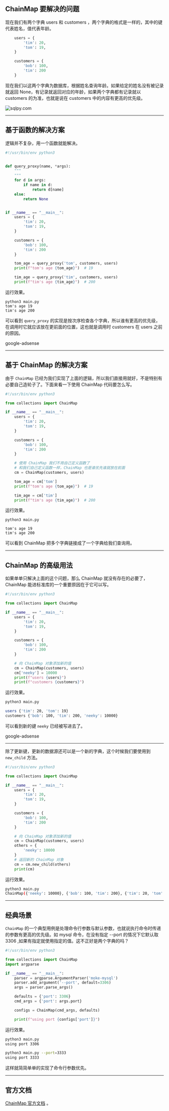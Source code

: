 ## ChainMap 要解决的问题
现在我们有两个字典 users 和 customers ，两个字典的格式是一样的，其中的键代表姓名，值代表年龄。
```python
    users = {
        'tim': 20,
        'tom': 19,
    }

    customers = {
        'bob': 100,
        'tim': 200
    }

```
现在我们以这两个字典为数据库，根据姓名查询年龄。如果给定的姓名没有被记录就返回 None，有记录就返回对应的年龄，如果两个字典都有记录就以 customers 的为准，也就是说在 customers 中的内容有更高的优先级。

![sqlpy.com](static/2020-22/python-sqlpy.jpg)

---

## 基于函数的解决方案
逻辑并不复杂，用一个函数就能解决。
```python
#!/usr/bin/env python3


def query_proxy(name, *args):
    """ 
    """
    for d in args:
        if name in d:
            return d[name]
    else:
        return None


if __name__ == "__main__":
    users = {
        'tim': 20,
        'tom': 19,
    }

    customers = {
        'bob': 100,
        'tim': 200
    }

    tom_age = query_proxy('tom', customers, users)
    print(f"tom's age {tom_age}")  # 19

    tim_age = query_proxy('tim', customers, users)
    print(f"tim's age {tim_age}")  # 200
```

运行效果。

```
python3 main.py 
tom's age 19
tim's age 200
```

可以看到 `query_proxy` 的实现是按次序检查各个字典，所以谁有更高的优先级，在调用时它就应该放在更前面的位置，这也就是调用时 customers 在 users 之前的原因。

google-adsense

---

## 基于 ChainMap 的解决方案
由于 `ChainMap` 已经为我们实现了上面的逻辑，所以我们直接用就好，不是特别有必要自己造轮子了。下面来看一下使用 ChainMap 代码要怎么写。

```python
#!/usr/bin/env python3

from collections import ChainMap

if __name__ == "__main__":
    users = {
        'tim': 20,
        'tom': 19,
    }

    customers = {
        'bob': 100,
        'tim': 200
    }

    # 使用 ChainMap 我们不用自己定义函数了
    # 和我们自己定义函数一样，ChainMap 也是谁优先谁就放在前面
    cm = ChainMap(customers, users)

    tom_age = cm['tom']
    print(f"tom's age {tom_age}")  # 19

    tim_age = cm['tim']
    print(f"tim's age {tim_age}")  # 200

```

运行效果。

```
python3 main.py 

tom's age 19
tim's age 200
```
可以看到 ChainMap 把多个字典链接成了一个字典给我们查询用。

---

## ChainMap 的高级用法
如果单单只解决上面的这个问题，那么 ChainMap 就没有存在的必要了，ChainMap 能进标准库的一个重要原因在于它可以写。
```python
#!/usr/bin/env python3

from collections import ChainMap

if __name__ == "__main__":
    users = {
        'tim': 20,
        'tom': 19,
    }

    customers = {
        'bob': 100,
        'tim': 200
    }

    # 向 ChainMap 对象添加新的值
    cm = ChainMap(customers, users)
    cm['neeky'] = 10000
    print(f"users {users}")
    print(f"customers {customers}")

```

运行效果。

```bash
python3 main.py

users {'tim': 20, 'tom': 19}
customers {'bob': 100, 'tim': 200, 'neeky': 10000}
```

可以看到新的键 `neeky` 已经被写进去了。

google-adsense

---

除了更新键，更新的数据源还可以是一个新的字典，这个时候我们要使用到 `new_child` 方法。

```python
#!/usr/bin/env python3

from collections import ChainMap

if __name__ == "__main__":
    users = {
        'tim': 20,
        'tom': 19,
    }

    customers = {
        'bob': 100,
        'tim': 200
    }

    # 向 ChainMap 对象添加新的值
    cm = ChainMap(customers, users)
    others = {
        'neeky': 10000
    }
    # 返回新的 ChainMap 对象
    cm = cm.new_child(others)
    print(cm)
```

运行效果。

```bash
python3 main.py 
ChainMap({'neeky': 10000}, {'bob': 100, 'tim': 200}, {'tim': 20, 'tom': 19})
```

---


## 经典场景
`ChainMap` 的一个典型用例是处理命令行参数与默认参数，也就说执行命令时传递的参数有更高的优先级。如 mysql 命令，在没有指定 --port 的情况下它默认取 3306 ,如果有指定就使用指定的值。这不正好是两个字典的吗？
```python
#!/usr/bin/env python3

from collections import ChainMap
import argparse

if __name__ == "__main__":
    parser = argparse.ArgumentParser('moke-mysql')
    parser.add_argument('--port', default=3306)
    args = parser.parse_args()

    defaults = {'port': 3306}
    cmd_args = {'port': args.port}

    configs = ChainMap(cmd_args, defaults)

    print(f"using port {configs['port']}")

```
运行效果。
```bash
python3 main.py
using port 3306

python3 main.py --port=3333
using port 3333
```
这样就简简单单的实现了命令行参数优先。

---

## 官方文档
[ChainMap 官方文档](https://docs.python.org/3.8/library/collections.html#collections.ChainMap) 。